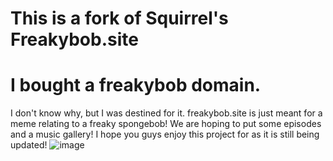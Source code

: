 # This is a fork of Squirrel's Freakybob.site

# I bought a freakybob domain. 
I don't know why, but I was destined for it.
freakybob.site is just meant for a meme relating to a freaky spongebob! We are hoping to put some episodes and a music gallery! I hope you guys enjoy this project for as it is still being updated!
![image](https://github.com/user-attachments/assets/727fed69-8417-4a45-9bc2-1240a226256e)
